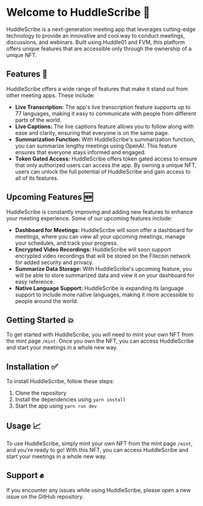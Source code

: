 # Welcome to HuddleScribe 🤝

HuddleScribe is a next-generation meeting app that leverages cutting-edge technology to provide an innovative and cool way to conduct meetings, discussions, and webinars. Built using Huddle01 and FVM, this platform offers unique features that are accessible only through the ownership of a unique NFT. 

## Features 📙

HuddleScribe offers a wide range of features that make it stand out from other meeting apps. These include:

- **Live Transcription:** The app's live transcription feature supports up to 77 languages, making it easy to communicate with people from different parts of the world.
- **Live Captions:** The live captions feature allows you to follow along with ease and clarity, ensuring that everyone is on the same page.
- **Summarization Function:** With HuddleScribe's summarization function, you can summarize lengthy meetings using OpenAI. This feature ensures that everyone stays informed and engaged.
- **Token Gated Access:** HuddleScribe offers token gated access to ensure that only authorized users can access the app. By owning a unique NFT, users can unlock the full potential of HuddleScribe and gain access to all of its features.

## Upcoming Features 🆕

HuddleScribe is constantly improving and adding new features to enhance your meeting experience. Some of our upcoming features include:

- **Dashboard for Meetings:** HuddleScribe will soon offer a dashboard for meetings, where you can view all your upcoming meetings, manage your schedules, and track your progress.
- **Encrypted Video Recordings:** HuddleScribe will soon support encrypted video recordings that will be stored on the Filecoin network for added security and privacy.
- **Summarize Data Storage:** With HuddleScribe's upcoming feature, you will be able to store summarized data and view it on your dashboard for easy reference.
- **Native Language Support:** HuddleScribe is expanding its language support to include more native languages, making it more accessible to people around the world.

## Getting Started 💥

To get started with HuddleScribe, you will need to mint your own NFT from the mint page `/mint`. Once you own the NFT, you can access HuddleScribe and start your meetings in a whole new way. 

## Installation ✅

To install HuddleScribe, follow these steps:

1. Clone the repository
2. Install the dependencies using `yarn install`
3. Start the app using `yarn run dev`

## Usage 📈

To use HuddleScribe, simply mint your own NFT from the mint page `/mint`, and you're ready to go! With this NFT, you can access HuddleScribe and start your meetings in a whole new way. 

## Support ✊

If you encounter any issues while using HuddleScribe, please open a new issue on the GitHub repository. 
